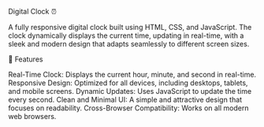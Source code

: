 Digital Clock ⏰

A fully responsive digital clock built using HTML, CSS, and JavaScript. The clock dynamically displays the current time, updating in real-time, with a sleek and modern design that adapts seamlessly to different screen sizes.

🌟 Features

Real-Time Clock: Displays the current hour, minute, and second in real-time.
Responsive Design: Optimized for all devices, including desktops, tablets, and mobile screens.
Dynamic Updates: Uses JavaScript to update the time every second.
Clean and Minimal UI: A simple and attractive design that focuses on readability.
Cross-Browser Compatibility: Works on all modern web browsers.
